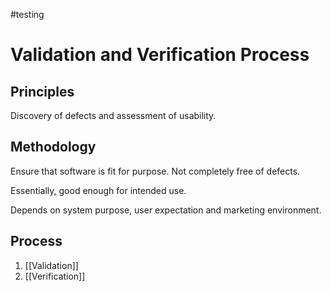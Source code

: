 #testing 

# Validation and Verification Process

## Principles

Discovery of defects and assessment of usability.

## Methodology

Ensure that software is fit for purpose. Not completely free of defects.

Essentially, good enough for intended use.

Depends on system purpose, user expectation and marketing environment.

## Process

1. [[Validation]]
2. [[Verification]]
